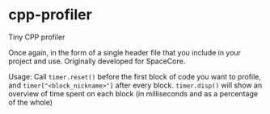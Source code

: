 # cpp-profiler
Tiny CPP profiler

Once again, in the form of a single header file that you include in your project and use. Originally developed for SpaceCore.

Usage:
Call `timer.reset()` before the first block of code you want to profile, and `timer["<block_nickname>"]` after every block.
`timer.disp()` will show an overview of time spent on each block (in milliseconds and as a percentage of the whole)
